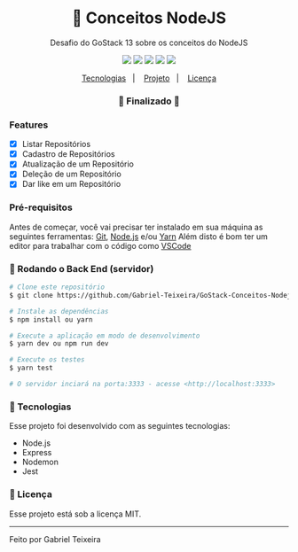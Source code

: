 <h1 align="center">
    🚀 Conceitos NodeJS
</h1>
<p align="center">Desafio do GoStack 13 sobre os conceitos do NodeJS</p>

<p align="center">
  <img src="https://img.shields.io/badge/npm-1.0.2-green"/>
  <img src="https://img.shields.io/badge/repo%20size-2.00%20MB-informational" />
  <img src="https://img.shields.io/badge/score-10.00-important" />
  <img src="https://img.shields.io/badge/last%20commit-august-blue" />
  <img src="https://img.shields.io/badge/license-MIT-success"/>
</p>

<p align="center">
  <a href="#rocket-tecnologias">Tecnologias</a>&nbsp;&nbsp;&nbsp;|&nbsp;&nbsp;&nbsp;
  <a href="#-projeto">Projeto</a>&nbsp;&nbsp;&nbsp;|&nbsp;&nbsp;&nbsp;
  <!--<a href="#-layout">Layout</a>&nbsp;&nbsp;&nbsp;|&nbsp;&nbsp;&nbsp;-->
  <a href="#memo-licença">Licença</a>
</p>

<h3 align="center"> 
	🚧  Finalizado  🚧
</h3>

### Features

- [x] Listar Repositórios
- [x] Cadastro de Repositórios
- [x] Atualização de um Repositório
- [x] Deleção de um Repositório
- [x] Dar like em um Repositório

### Pré-requisitos

Antes de começar, você vai precisar ter instalado em sua máquina as seguintes ferramentas:
[Git](https://git-scm.com), [Node.js](https://nodejs.org/en/) e/ou [Yarn](https://https://yarnpkg.com/) 
Além disto é bom ter um editor para trabalhar com o código como [VSCode](https://code.visualstudio.com/)

### 🎲 Rodando o Back End (servidor)

```bash
# Clone este repositório
$ git clone https://github.com/Gabriel-Teixeira/GoStack-Conceitos-Nodejs

# Instale as dependências
$ npm install ou yarn

# Execute a aplicação em modo de desenvolvimento
$ yarn dev ou npm run dev

# Execute os testes
$ yarn test

# O servidor inciará na porta:3333 - acesse <http://localhost:3333>
```

### :rocket: Tecnologias

Esse projeto foi desenvolvido com as seguintes tecnologias:

- Node.js
- Express
- Nodemon
- Jest

### :memo: Licença

Esse projeto está sob a licença MIT.

<hr/>

Feito por Gabriel Teixeira
